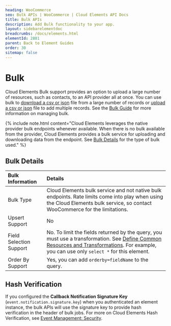 ```yaml
---
heading: WooCommerce
seo: Bulk APIs | WooCommerce | Cloud Elements API Docs
title: Bulk APIs
description: Add Bulk functionality to your app.
layout: sidebarelementdoc
breadcrumbs: /docs/elements.html
elementId: 2881
parent: Back to Element Guides
order: 30
sitemap: false
---
```


# Bulk

Cloud Elements Bulk support provides an option to upload a large number of resources, such as contacts, to an API provider all at once. You can use bulk to [download a csv or json](../../guides/bulk/download.html) file from a large number of records or [upload a csv or json](../../guides/bulk/upload.html) file to add multiple records. See the [Bulk Guide](../../guides/bulk/index.html) for more information on managing bulk.

{% include note.html content="Cloud Elements leverages the native provider bulk endpoints whenever available. When there is no bulk available from the provider, Cloud Elements provides a bulk service for uploading and downloading data from the endpoint. See <a href=#bulk-details>Bulk Details</a> for the type of bulk used." %}

## Bulk Details

| Bulk Information | Details   |
| :------------- | :------------- |
|  Bulk Type  |  Cloud Elements bulk service and not native bulk endpoints. Rate limits come into play when using the Cloud Elements bulk service, so contact WooCommerce for the limitations.    |
| Upsert Support | No |
| Field Selection Support | No. To limit the fields returned by the query, you must use a transformation. See [Define Common Resources and Transformations](/docs/guides/common-resources/index.html). For example, you can use only `select *` for this element. |
| Order By Support | Yes, you can add `orderby=fieldName` to the query. |

## Hash Verification

If you configured the **Callback Notification Signature Key** (`event.notification.signature.key`) when you authenticated an element instance, the bulk APIs will use the signature key to provide hash verification in the header of bulk jobs. For more on Cloud Elements Hash Verification, see [Event Management: Security](/docs/guides/event-management/security.html).
